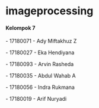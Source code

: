 # imageprocessing
<h4 class="card-title">Kelompok 7</h4>
<p class="card-text">- 17180071 - Ady Miftakhuz Z</p>
<p class="card-text">- 17180027 - Eka Hendiyana</p>
<p class="card-text">- 17180093 - Arvin Rasheda</p>
<p class="card-text">- 17180035 - Abdul Wahab A</p>
<p class="card-text">- 17180056 - Indra Rukmana</p>
<p class="card-text">- 17180019 - Arif Nuryadi</p>
